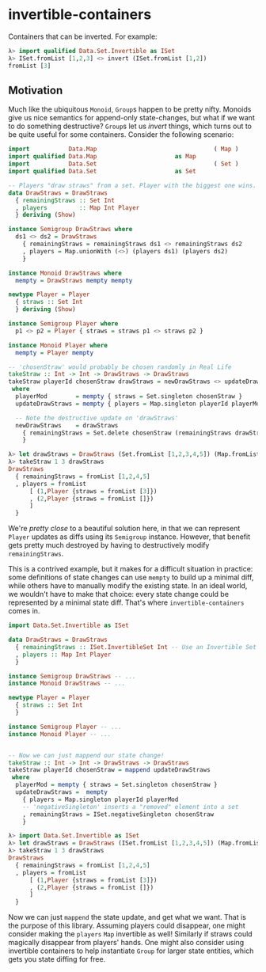 # invertible-containers

Containers that can be inverted. For example:

```haskell
λ> import qualified Data.Set.Invertible as ISet
λ> ISet.fromList [1,2,3] <> invert (ISet.fromList [1,2])
fromList [3]
```

## Motivation

Much like the ubiquitous `Monoid`, `Group`s happen to be pretty nifty. Monoids
give us nice semantics for append-only state-changes, but what if we want to
do something destructive? `Group`s let us _invert_ things, which turns out to be
quite useful for some containers. Consider the following scenario:

```haskell
import           Data.Map                                 ( Map )
import qualified Data.Map                      as Map
import           Data.Set                                 ( Set )
import qualified Data.Set                      as Set

-- Players "draw straws" from a set. Player with the biggest one wins.
data DrawStraws = DrawStraws
  { remainingStraws :: Set Int
  , players         :: Map Int Player
  } deriving (Show)

instance Semigroup DrawStraws where
  ds1 <> ds2 = DrawStraws
    { remainingStraws = remainingStraws ds1 <> remainingStraws ds2
    , players = Map.unionWith (<>) (players ds1) (players ds2)
    }

instance Monoid DrawStraws where
  mempty = DrawStraws mempty mempty

newtype Player = Player
  { straws :: Set Int
  } deriving (Show)

instance Semigroup Player where
  p1 <> p2 = Player { straws = straws p1 <> straws p2 }

instance Monoid Player where
  mempty = Player mempty

-- 'chosenStraw' would probably be chosen randomly in Real Life
takeStraw :: Int -> Int -> DrawStraws -> DrawStraws
takeStraw playerId chosenStraw drawStraws = newDrawStraws <> updateDrawStraws
 where
  playerMod        = mempty { straws = Set.singleton chosenStraw }
  updateDrawStraws = mempty { players = Map.singleton playerId playerMod }

  -- Note the destructive update on 'drawStraws'
  newDrawStraws    = drawStraws
    { remainingStraws = Set.delete chosenStraw (remainingStraws drawStraws)
    }
```

```haskell
λ> let drawStraws = DrawStraws (Set.fromList [1,2,3,4,5]) (Map.fromList [(1, mempty), (2, mempty)])
λ> takeStraw 1 3 drawStraws
DrawStraws
  { remainingStraws = fromList [1,2,4,5]
  , players = fromList
      [ (1,Player {straws = fromList [3]})
      , (2,Player {straws = fromList []})
      ]
  }
```

We're _pretty close_ to a beautiful solution here, in that we can represent `Player`
updates as diffs using its `Semigroup` instance. However, that benefit gets
pretty much destroyed by having to destructively modify `remainingStraws`.

This is a contrived example, but it makes for a difficult situation in practice:
some definitions of state changes can use `mempty` to build up a minimal diff,
while others have to manually modify the existing state. In an ideal world,
we wouldn't have to make that choice: every state change could be represented
by a minimal state diff. That's where `invertible-containers` comes in.

```haskell
import Data.Set.Invertible as ISet

data DrawStraws = DrawStraws
  { remainingStraws :: ISet.InvertibleSet Int -- Use an Invertible Set
  , players :: Map Int Player
  }

instance Semigroup DrawStraws -- ...
instance Monoid DrawStraws -- ...

newtype Player = Player
  { straws :: Set Int
  }

instance Semigroup Player -- ...
instance Monoid Player -- ...


-- Now we can just mappend our state change!
takeStraw :: Int -> Int -> DrawStraws -> DrawStraws
takeStraw playerId chosenStraw = mappend updateDrawStraws
 where
  playerMod = mempty { straws = Set.singleton chosenStraw }
  updateDrawStraws =  mempty
    { players = Map.singleton playerId playerMod
    -- 'negativeSingleton' inserts a "removed" element into a set
    , remainingStraws = ISet.negativeSingleton chosenStraw
    }
```

```haskell
λ> import Data.Set.Invertible as ISet
λ> let drawStraws = DrawStraws (ISet.fromList [1,2,3,4,5]) (Map.fromList [(1, mempty), (2, mempty)])
λ> takeStraw 1 3 drawStraws
DrawStraws
  { remainingStraws = fromList [1,2,4,5]
  , players = fromList
      [ (1,Player {straws = fromList [3]})
      , (2,Player {straws = fromList []})
      ]
  }
```

Now we can just `mappend` the state update, and get what we want. That is the
purpose of this library. Assuming players could disappear, one might consider
making the `players` `Map` invertible as well! Similarly if straws could
magically disappear from players' hands. One might also consider using
invertible containers to help instantiate `Group` for larger state entities,
which gets you state diffing for free.

